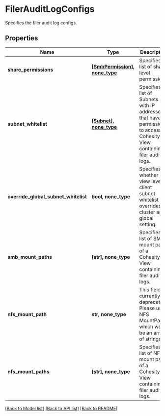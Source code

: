 # FilerAuditLogConfigs

Specifies the filer audit log configs.

## Properties
Name | Type | Description | Notes
------------ | ------------- | ------------- | -------------
**share_permissions** | [**[SmbPermission], none_type**](SmbPermission.md) | Specifies a list of share level permissions. | [optional] 
**subnet_whitelist** | [**[Subnet], none_type**](Subnet.md) | Specifies a list of Subnets with IP addresses that have permissions to access a Cohesity View containing filer audit logs. | [optional] 
**override_global_subnet_whitelist** | **bool, none_type** | Specifies whether view level client subnet whitelist overrides cluster and global setting. | [optional] 
**smb_mount_paths** | **[str], none_type** | Specifies a list of SMB mount paths of a Cohesity View containing filer audit logs. | [optional] [readonly] 
**nfs_mount_path** | **str, none_type** | This field is currently deprecated. Please use NFS MountPaths which would be an array of strings. | [optional] [readonly] 
**nfs_mount_paths** | **[str], none_type** | Specifies a list of NFS mount paths of a Cohesity View containing filer audit logs. | [optional] [readonly] 

[[Back to Model list]](../README.md#documentation-for-models) [[Back to API list]](../README.md#documentation-for-api-endpoints) [[Back to README]](../README.md)


